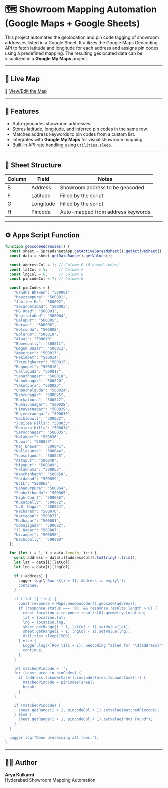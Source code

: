 
# 🗺️ Showroom Mapping Automation (Google Maps + Google Sheets)

This project automates the geolocation and pin code tagging of showroom addresses listed in a Google Sheet. It utilizes the Google Maps Geocoding API to fetch latitude and longitude for each address and assigns pin codes using a predefined mapping. The resulting geolocated data can be visualized in a **Google My Maps** project.

---

## 🔗 Live Map

📌 [View/Edit the Map](https://www.google.com/maps/d/edit?mid=1Vz0n_9QLu3TramjctQI6MB4CdhzbsJI&usp=sharing)

---

## 🧩 Features

- Auto-geocodes showroom addresses.
- Stores latitude, longitude, and inferred pin codes in the same row.
- Matches address keywords to pin codes from a custom list.
- Integrates with **Google My Maps** for visual showroom mapping.
- Built-in API rate handling using `Utilities.sleep`.

---

## 📂 Sheet Structure

| Column | Field           | Notes                               |
|--------|------------------|-------------------------------------|
| B      | Address           | Showroom address to be geocoded     |
| F      | Latitude          | Filled by the script                |
| G      | Longitude         | Filled by the script                |
| H      | Pincode           | Auto-mapped from address keywords   |

---

## ⚙️ Apps Script Function

```javascript
function geocodeAddresses() {
  const sheet = SpreadsheetApp.getActiveSpreadsheet().getActiveSheet();
  const data = sheet.getDataRange().getValues();

  const addressCol = 1; // Column B (0-based index)
  const latCol = 5;     // Column F
  const lngCol = 6;     // Column G
  const pincodeCol = 7; // Column H

  const pinCodes = {
    "Gandhi Bhawan": "500001",
    "Moazzampura": "500001",
    "Jubilee Ho": "500002",
    "Secunderabad": "500003",
    "MG Road": "500003",
    "Khairatabad": "500004",
    "Balapur": "500005",
    "Karwan": "500006",
    "Golconda": "500008",
    "Bolarum": "500010",
    "Alwal": "500010",
    "Bowenpally": "500011",
    "Begum Bazar": "500012",
    "Amberpet": "500013",
    "Hakimpet": "500014",
    "Trimulgherry": "500015",
    "Begumpet": "500016",
    "Lallaguda": "500017",
    "Sanathnagar": "500018",
    "Ashoknagar": "500020",
    "Yakutpura": "500023",
    "Chanchalguda": "500024",
    "Nehrunagar": "500025",
    "Barkatpura": "500027",
    "Humayunnagar": "500028",
    "Himayatnagar": "500029",
    "Rajendranagar": "500030",
    "Gachibowli": "500032",
    "Jubilee Hills": "500033",
    "Banjara Hills": "500034",
    "Saroornagar": "500035",
    "Malakpet": "500036",
    "Uppal": "500039",
    "Raj Bhawan": "500041",
    "Nallakunta": "500044",
    "Yousufguda": "500045",
    "Attapur": "500048",
    "Miyapur": "500049",
    "Falaknuma": "500053",
    "Kanchanbagh": "500058",
    "Saidabad": "500059",
    "ECIL": "500062",
    "Bahadurpura": "500064",
    "Shahalibanda": "500065",
    "High Court": "500066",
    "Kukatpally": "500072",
    "L.B. Nagar": "500074",
    "Nacharam": "500076",
    "Kattedan": "500077",
    "Madhapur": "500081",
    "Somajiguda": "500082",
    "JJ Nagar": "500087",
    "Nizampet": "500090",
    "Bachupally": "500090"
  };

  for (let i = 1; i < data.length; i++) {
    const address = data[i][addressCol]?.toString().trim();
    let lat = data[i][latCol];
    let lng = data[i][lngCol];

    if (!address) {
      Logger.log(\`Row \${i + 1}: Address is empty\`);
      continue;
    }

    if (!lat || !lng) {
      const response = Maps.newGeocoder().geocode(address);
      if (response.status === 'OK' && response.results.length > 0) {
        const location = response.results[0].geometry.location;
        lat = location.lat;
        lng = location.lng;
        sheet.getRange(i + 1, latCol + 1).setValue(lat);
        sheet.getRange(i + 1, lngCol + 1).setValue(lng);
        Utilities.sleep(1500);
      } else {
        Logger.log(\`Row \${i + 1}: Geocoding failed for "\${address}"\`);
        continue;
      }
    }

    let matchedPincode = '';
    for (const area in pinCodes) {
      if (address.toLowerCase().includes(area.toLowerCase())) {
        matchedPincode = pinCodes[area];
        break;
      }
    }

    if (matchedPincode) {
      sheet.getRange(i + 1, pincodeCol + 1).setValue(matchedPincode);
    } else {
      sheet.getRange(i + 1, pincodeCol + 1).setValue("Not Found");
    }
  }

  Logger.log("Done processing all rows.");
}
```

---

## 🧑‍💻 Author

**Arya Kulkarni**  
Hyderabad Showroom Mapping Automation
